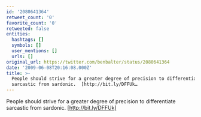 ```yaml
---
id: '2080641364'
retweet_count: '0'
favorite_count: '0'
retweeted: false
entities:
  hashtags: []
  symbols: []
  user_mentions: []
  urls: []
original_url: https://twitter.com/benbalter/status/2080641364
date: '2009-06-08T20:16:08.000Z'
title: >-
  People should strive for a greater degree of precision to differentiate
  sarcastic from sardonic.  [http://bit.ly/DFFUk…
---
```


People should strive for a greater degree of precision to differentiate sarcastic from sardonic.  [http://bit.ly/DFFUk]